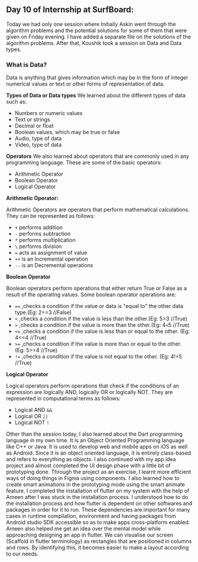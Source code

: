 ## Day 10 of Internship at SurfBoard:


Today we had only one session where Initially Askin went through the algorithm problems and the potential solutions for some of them that were given on Friday evening. I have added a separate file on the solutions of the algorithm problems. After that, Koushik took a session on Data and Data types.

### What is Data?

Data is anything that gives information which may be in the form of integer numerical values or text or other forms of representation of data.

**Types of Data or Data types**
We learned about the different types of data such as:
- Numbers or numeric values
- Text or strings
- Decimal or float
- Boolean values, which may be true or false
- Audio, type of data
- Video, type of data

**Operators**
We also learned about operators that are commonly used in any programming language. These are some of the basic operators:
- Arithmetic Operator
- Boolean Operator
- Logical Operator


**Arithmetic Operator:**

Arithmetic Operators are operators that perform mathematical calculations. They can be represented as follows:
- `+` performs addition
- `-` performs subtraction
- `*` performs multiplication
- `\` performs division
- `=` acts as assignment of value
- `++` is an Incremental operation
- `--` is an Decremental operations

**Boolean Operator**

Boolean operators perform operations that either return True or False as a result of the operating values. Some boolean operator operations are:
- `==` ,checks a condition if the value or data is "equal to" the other data type.(Eg: 2==3 //False)
- `<` ,checks a condition if the value is less than the other.(Eg: 5>3 //True)
- `>` ,checks a condition if the value is more than the other.(Eg: 4`<`5 //True)
- `<=` ,checks a condition if the value is less than or equal to the other. (Eg: 4<=4 //True)
- `>=` ,checks a condition if the value is more than or equal to the other. (Eg: 5>=4 //True)
- `!=` ,checks a condition if the value is not equal to the other. (Eg: 4!=5 //True)


**Logical Operator**

Logical operators perform operations that check if the conditions of an expression are logically AND, logically OR or logically NOT.
They are represented in computational terms as follows:
- Logical AND `&&`
- Logical OR `||`
- Logical NOT `!`


Other than the session today, I also learned about the Dart programming language in my own time. It is an Object Oriented Programming language like C++ or Java. It is used to develop web and mobile apps on iOS as well as Android. Since it is an object oriented language, it is entirely class-based and refers to everything as objects.
I also continued with my app idea project and almost completed the UI design phase with a little bit of prototyping done. Through the project as an exercise, I learnt more efficient ways of doing things in Figma using components. I also learned how to create smart animations in the prototyping mode using the smart animate feature.
I completed the installation of flutter on my system with the help of Ameen after I was stuck in the installation process. I understood how to do the installation process and how flutter is dependent on other softwares and packages in order for it to run. These dependencies are important for many cases in runtime compilation, environment and having packages from Android studio SDK accessible so as to make apps cross-platform enabled. Ameen also helped me get an idea over the mental model while approaching designing an app in flutter. We can visualise our screen (Scaffold in flutter terminology) as rectangles that are positioned in columns and rows. By identifying this, it becomes easier to make a layout according to our needs.









